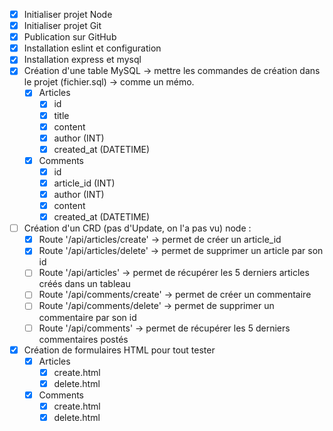 - [X] Initialiser projet Node
- [X] Initialiser projet Git
- [X] Publication sur GitHub
- [X] Installation eslint et configuration
- [X] Installation express et mysql 
- [X] Création d'une table MySQL → mettre les commandes de création dans le projet (fichier.sql) → comme un mémo.
    - [X] Articles
        - [X] id
        - [X] title
        - [X] content
        - [X] author (INT)
        - [X] created_at (DATETIME)
    - [X] Comments
        - [X] id
        - [X] article_id (INT)
        - [X] author (INT)
        - [X] content 
        - [X] created_at (DATETIME)

- [ ] Création d'un CRD (pas d'Update, on l'a pas vu) node :
    - [X] Route '/api/articles/create' → permet de créer un article_id
    - [X] Route '/api/articles/delete' → permet de supprimer un article par son id
    - [ ] Route '/api/articles' → permet de récupérer les 5 derniers articles créés dans un tableau 
    - [ ] Route '/api/comments/create' → permet de créer un commentaire
    - [ ] Route '/api/comments/delete' → permet de supprimer un commentaire par son id 
    - [ ] Route '/api/comments' → permet de récupérer les 5 derniers commentaires postés 
    
- [X] Création de formulaires HTML pour tout tester
    - [X] Articles
        - [X] create.html
        - [X] delete.html
    - [X] Comments
        - [X] create.html
        - [X] delete.html 